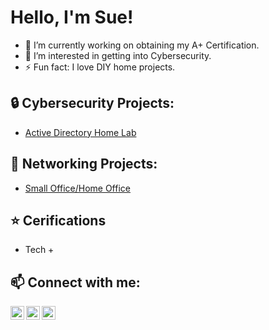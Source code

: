 <h1>Hello, I'm Sue! </h1>

- 🌱 I’m currently working on obtaining my A+ Certification.
- 🤔 I’m interested in getting into Cybersecurity.
- ⚡ Fun fact: I love DIY home projects.

<h2>🔒 Cybersecurity Projects:</h2>

- [Active Directory Home Lab](https://github.com/SueY-IT/ActiveDirectoryLab/tree/main)

<h2>🛜 Networking Projects:</h2>

- [Small Office/Home Office](https://github.com/SueY-IT/SOHO-Project)

<h2>⭐ Cerifications</h2>

- Tech +

<h2>📫 Connect with me:</h2>

<img align="left" alt="JoshMadakor | YouTube" width="22px" src="https://cdn.jsdelivr.net/npm/simple-icons@v3/icons/youtube.svg" />
<img align="left" alt="JoshMadakor | LinkedIn" width="22px" src="https://cdn.jsdelivr.net/npm/simple-icons@v3/icons/linkedin.svg" />
<img align="left" alt="JoshMadakor | Instagram" width="22px" src="https://cdn.jsdelivr.net/npm/simple-icons@v3/icons/instagram.svg" />

